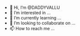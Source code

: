 - 👋 Hi, I’m @DADDYVALLU
- 👀 I’m interested in ...
- 🌱 I’m currently learning ...
- 💞️ I’m looking to collaborate on ...
- 📫 How to reach me ...

<!---
DADDYVALLU/DADDYVALLU is a ✨ special ✨ repository because its `README.md` (this file) appears on your GitHub profile.
You can click the Preview link to take a look at your changes.
--->
